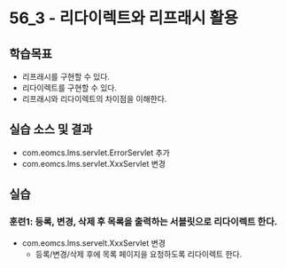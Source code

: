 # 56_3 - 리다이렉트와 리프래시 활용

## 학습목표

- 리프래시를 구현할 수 있다.
- 리다이렉트를 구현할 수 있다.
- 리프래시와 리다이렉트의 차이점을 이해한다.

## 실습 소스 및 결과

- com.eomcs.lms.servlet.ErrorServlet 추가
- com.eomcs.lms.servlet.XxxServlet 변경


## 실습  

### 훈련1: 등록, 변경, 삭제 후 목록을 출력하는 서블릿으로 리다이렉트 한다.

- com.eomcs.lms.servelt.XxxServlet 변경
  - 등록/변경/삭제 후에 목록 페이지을 요청하도록 리다이렉트 한다.
  

